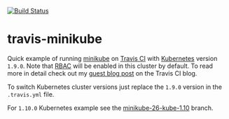[![Build Status](https://travis-ci.org/LiliC/travis-minikube.svg?branch=master)](https://travis-ci.org/LiliC/travis-minikube)

# travis-minikube

Quick example of running [minikube](https://github.com/kubernetes/minikube) on [Travis CI](https://travis-ci.org/) with [Kubernetes](https://github.com/kubernetes/kubernetes) version `1.9.0`. Note that [RBAC](https://kubernetes.io/docs/admin/authorization/rbac/) will be enabled in this cluster by default.
To read more in detail check out my [guest blog post](https://blog.travis-ci.com/2017-10-26-running-kubernetes-on-travis-ci-with-minikube) on the Travis CI blog.


To switch Kubernetes cluster versions just replace the `1.9.0` version in the `.travis.yml` file.

For `1.10.0` Kubernetes example see the [minikube-26-kube-1.10](https://github.com/LiliC/travis-minikube/tree/minikube-26-kube-1.10) branch.
